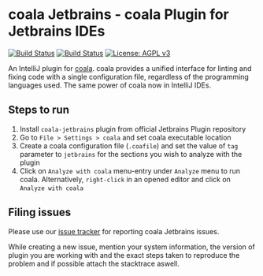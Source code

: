 # coala Jetbrains - coala Plugin for Jetbrains IDEs
[![Build Status](https://img.shields.io/travis/frextrite/coala-jetbrains?label=linux%20build)](https://travis-ci.org/frextrite/coala-jetbrains)  [![Build Status](https://img.shields.io/appveyor/ci/frextrite/coala-jetbrains?label=windows%20build)](https://ci.appveyor.com/project/frextrite/coala-jetbrains)  [![License: AGPL v3](https://img.shields.io/github/license/frextrite/coala-jetbrains)](https://www.gnu.org/licenses/agpl-3.0)

An IntelliJ plugin for [coala](https://coala.io). coala provides a unified interface for linting and fixing code with a single configuration file, regardless of the programming languages used. The same power of coala now in IntelliJ IDEs.

## Steps to run
1. Install `coala-jetbrains` plugin from official Jetbrains Plugin repository
2. Go to `File > Settings > coala` and set coala executable location
3. Create a coala configuration file (`.coafile`) and set the value of `tag` parameter to `jetbrains` for the sections you wish to analyze with the plugin
4. Click on `Analyze with coala` menu-entry under `Analyze` menu to run coala. Alternatively, `right-click` in an opened editor and click on `Analyze with coala`


## Filing issues
Please use our [issue tracker](https://github.com/frextrite/coala-jetbrains/issues) for reporting coala Jetbrains issues.

While creating a new issue, mention your system information, the version of plugin you are working with and the exact steps taken to reproduce the problem and if possible attach the stacktrace aswell.
